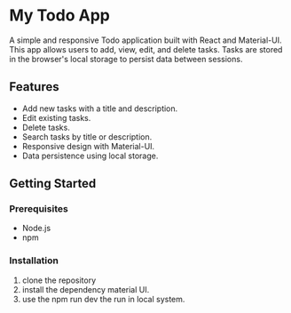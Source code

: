 # My Todo App

A simple and responsive Todo application built with React and Material-UI. This app allows users to add, view, edit, and delete tasks. Tasks are stored in the browser's local storage to persist data between sessions.

## Features

- Add new tasks with a title and description.
- Edit existing tasks.
- Delete tasks.
- Search tasks by title or description.
- Responsive design with Material-UI.
- Data persistence using local storage.

## Getting Started

### Prerequisites

- Node.js
- npm

### Installation
1. clone the repository
2. install the dependency material UI.
3. use the npm run dev the run in local system.
